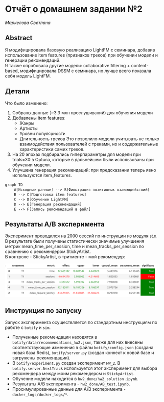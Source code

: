 # Отчёт о домашнем задании №2

_Маркелова Светлана_

## Abstract

Я модифицировала базовую реализацию LightFM с семинара, добавив использование item features (признаков треков) при обучении модели и генерации рекомендаций.  
Я также опробовала другие модели: collaborative filtering + content-based, модифицировала DSSM с семинара, но лучше всего показала себя модель LightFM.

## Детали

Что было изменено:

1. Собраны данные (~3.3 млн прослушиваний) для обучения модели
2. Добавлены item features:
   - Жанры
   - Артисты
   - Уровни популярности
   - Длительность треков 
     Это позволило модели учитывать не только взаимодействия пользователей с треками, но и содержательные характеристики самих треков.
3. На 20 эпохах подбирались гиперпараметры для модели при trials=30 в Optuna, которые в дальнейшем были использованы при обучении модели.
4. Улучшена генерация рекомендаций: при предсказании теперь явно используются item_features.

```mermaid
graph TD
    A[Исходные данные] --> B[Фильтрация позитивных взаимодействий]
    B --> C[Подготовка item features]
    C --> D[Обучение LightFM]
    D --> E[Генерация рекомендаций]
    E --> F[Запись рекомендаций в файл]
```

## Результаты A/B эксперимента

Эксперимент проводился на 2000 сессий по инструкции из модуля `sim`.  
В результате были получены статистически значимые улучшения метрик mean_time_per_session, time и mean_tracks_per_session по сравнению с рекомендером StickyArtist.  
В контроле - StickyArtist, в тритменте - мой рекомендер:

![A/B test](ab_test.png)

## Инструкция по запуску

Запуск эксперимента осуществляется по стандартным инструкциям по работе с `botify` и `sim`.

- Полученные рекомендации находятся в `botify/data/recommendations_hw2.json`, также для них внесены соответствующие изменения в файлы `botify/config.json` (создана новая база Redis), `botify/server.py` (создан коннект к новой базе и загружены рекомендации).  
- В `botify/experiment.py` создан эксперимент `HW_2`. В `botify.server.NextTrack` используется этот эксперимент для выбора рекомендера между моим рекомендером и `StickyArtist`.
- Обучение модели находится в `hw2_done/hw2_solution.ipynb`.
- Результаты A/B эксперимента - `hw2_done/AB_test.ipynb`.
- Просимулированные данные для A/B эксперимента - `docker_logs/docker_logs/*`.